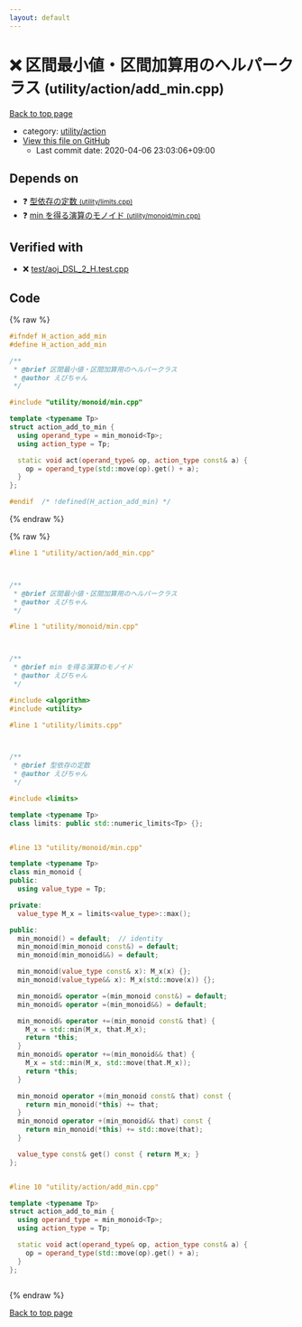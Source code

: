 ```yaml
---
layout: default
---
```


<!-- mathjax config similar to math.stackexchange -->
<script type="text/javascript" async
  src="https://cdnjs.cloudflare.com/ajax/libs/mathjax/2.7.5/MathJax.js?config=TeX-MML-AM_CHTML">
</script>
<script type="text/x-mathjax-config">
  MathJax.Hub.Config({
    TeX: { equationNumbers: { autoNumber: "AMS" }},
    tex2jax: {
      inlineMath: [ ['$','$'] ],
      processEscapes: true
    },
    "HTML-CSS": { matchFontHeight: false },
    displayAlign: "left",
    displayIndent: "2em"
  });
</script>

<script type="text/javascript" src="https://cdnjs.cloudflare.com/ajax/libs/jquery/3.4.1/jquery.min.js"></script>
<script src="https://cdn.jsdelivr.net/npm/jquery-balloon-js@1.1.2/jquery.balloon.min.js" integrity="sha256-ZEYs9VrgAeNuPvs15E39OsyOJaIkXEEt10fzxJ20+2I=" crossorigin="anonymous"></script>
<script type="text/javascript" src="../../../assets/js/copy-button.js"></script>
<link rel="stylesheet" href="../../../assets/css/copy-button.css" />


# :x: 区間最小値・区間加算用のヘルパークラス <small>(utility/action/add_min.cpp)</small>

<a href="../../../index.html">Back to top page</a>

* category: <a href="../../../index.html#f9ed6bc15c58239d0b090799c8486b17">utility/action</a>
* <a href="{{ site.github.repository_url }}/blob/master/utility/action/add_min.cpp">View this file on GitHub</a>
    - Last commit date: 2020-04-06 23:03:06+09:00




## Depends on

* :question: <a href="../limits.cpp.html">型依存の定数 <small>(utility/limits.cpp)</small></a>
* :question: <a href="../monoid/min.cpp.html">min を得る演算のモノイド <small>(utility/monoid/min.cpp)</small></a>


## Verified with

* :x: <a href="../../../verify/test/aoj_DSL_2_H.test.cpp.html">test/aoj_DSL_2_H.test.cpp</a>


## Code

<a id="unbundled"></a>
{% raw %}
```cpp
#ifndef H_action_add_min
#define H_action_add_min

/**
 * @brief 区間最小値・区間加算用のヘルパークラス
 * @author えびちゃん
 */

#include "utility/monoid/min.cpp"

template <typename Tp>
struct action_add_to_min {
  using operand_type = min_monoid<Tp>;
  using action_type = Tp;

  static void act(operand_type& op, action_type const& a) {
    op = operand_type(std::move(op).get() + a);
  }
};

#endif  /* !defined(H_action_add_min) */

```
{% endraw %}

<a id="bundled"></a>
{% raw %}
```cpp
#line 1 "utility/action/add_min.cpp"



/**
 * @brief 区間最小値・区間加算用のヘルパークラス
 * @author えびちゃん
 */

#line 1 "utility/monoid/min.cpp"



/**
 * @brief min を得る演算のモノイド
 * @author えびちゃん
 */

#include <algorithm>
#include <utility>

#line 1 "utility/limits.cpp"



/**
 * @brief 型依存の定数
 * @author えびちゃん
 */

#include <limits>

template <typename Tp>
class limits: public std::numeric_limits<Tp> {};


#line 13 "utility/monoid/min.cpp"

template <typename Tp>
class min_monoid {
public:
  using value_type = Tp;

private:
  value_type M_x = limits<value_type>::max();

public:
  min_monoid() = default;  // identity
  min_monoid(min_monoid const&) = default;
  min_monoid(min_monoid&&) = default;

  min_monoid(value_type const& x): M_x(x) {};
  min_monoid(value_type&& x): M_x(std::move(x)) {};

  min_monoid& operator =(min_monoid const&) = default;
  min_monoid& operator =(min_monoid&&) = default;

  min_monoid& operator +=(min_monoid const& that) {
    M_x = std::min(M_x, that.M_x);
    return *this;
  }
  min_monoid& operator +=(min_monoid&& that) {
    M_x = std::min(M_x, std::move(that.M_x));
    return *this;
  }

  min_monoid operator +(min_monoid const& that) const {
    return min_monoid(*this) += that;
  }
  min_monoid operator +(min_monoid&& that) const {
    return min_monoid(*this) += std::move(that);
  }

  value_type const& get() const { return M_x; }
};


#line 10 "utility/action/add_min.cpp"

template <typename Tp>
struct action_add_to_min {
  using operand_type = min_monoid<Tp>;
  using action_type = Tp;

  static void act(operand_type& op, action_type const& a) {
    op = operand_type(std::move(op).get() + a);
  }
};



```
{% endraw %}

<a href="../../../index.html">Back to top page</a>

